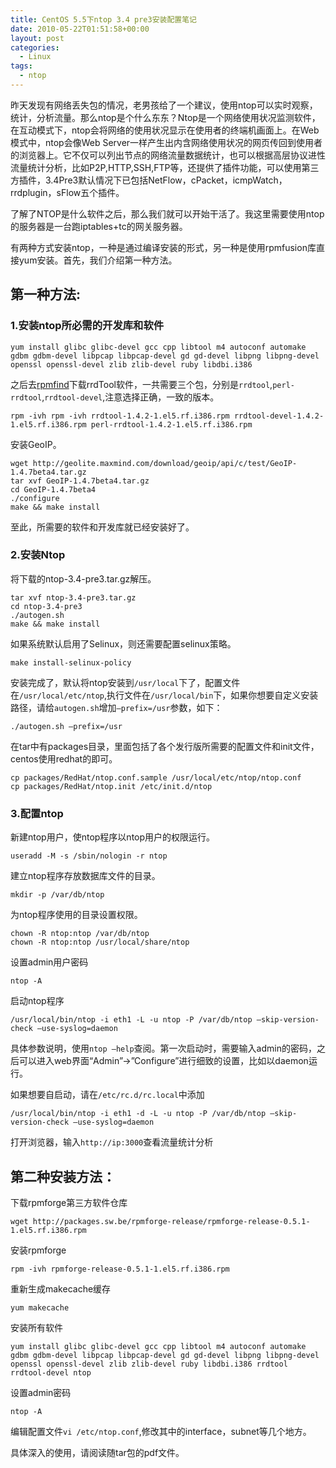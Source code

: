 ```yaml
---
title: CentOS 5.5下ntop 3.4 pre3安装配置笔记
date: 2010-05-22T01:51:58+00:00
layout: post
categories:
  - Linux
tags:
  - ntop
---
```

昨天发现有网络丢失包的情况，老男孩给了一个建议，使用ntop可以实时观察，统计，分析流量。那么ntop是个什么东东？Ntop是一个网络使用状况监测软件，在互动模式下，ntop会将网络的使用状况显示在使用者的终端机画面上。在Web模式中，ntop会像Web Server一样产生出内含网络使用状况的网页传回到使用者的浏览器上。它不仅可以列出节点的网络流量数据统计，也可以根据高层协议进性流量统计分析，比如P2P,HTTP,SSH,FTP等，还提供了插件功能，可以使用第三方插件，3.4Pre3默认情况下已包括NetFlow，cPacket，icmpWatch，rrdplugin，sFlow五个插件。

了解了NTOP是什么软件之后，那么我们就可以开始干活了。我这里需要使用ntop的服务器是一台跑iptables+tc的网关服务器。

有两种方式安装ntop，一种是通过编译安装的形式，另一种是使用rpmfusion库直接yum安装。首先，我们介绍第一种方法。
<!--more-->
## 第一种方法:

### 1.安装ntop所必需的开发库和软件
```
yum install glibc glibc-devel gcc cpp libtool m4 autoconf automake gdbm gdbm-devel libpcap libpcap-devel gd gd-devel libpng libpng-devel openssl openssl-devel zlib zlib-devel ruby libdbi.i386
```

之后去[rpmfind](http://www.rpmfind.net)下载rrdTool软件，一共需要三个包，分别是`rrdtool`,`perl-rrdtool`,`rrdtool-devel`,注意选择正确，一致的版本。
```
rpm -ivh rpm -ivh rrdtool-1.4.2-1.el5.rf.i386.rpm rrdtool-devel-1.4.2-1.el5.rf.i386.rpm perl-rrdtool-1.4.2-1.el5.rf.i386.rpm
```

安装GeoIP。
```
wget http://geolite.maxmind.com/download/geoip/api/c/test/GeoIP-1.4.7beta4.tar.gz
tar xvf GeoIP-1.4.7beta4.tar.gz
cd GeoIP-1.4.7beta4
./configure
make && make install
```

至此，所需要的软件和开发库就已经安装好了。

### 2.安装Ntop

将下载的ntop-3.4-pre3.tar.gz解压。
```
tar xvf ntop-3.4-pre3.tar.gz
cd ntop-3.4-pre3
./autogen.sh
make && make install
```

如果系统默认启用了Selinux，则还需要配置selinux策略。
```
make install-selinux-policy
```

安装完成了，默认将ntop安装到`/usr/local`下了，配置文件在`/usr/local/etc/ntop`,执行文件在`/usr/local/bin`下，如果你想要自定义安装路径，请给`autogen.sh`增加`–prefix=/usr`参数，如下：
```
./autogen.sh –prefix=/usr
```

在tar中有packages目录，里面包括了各个发行版所需要的配置文件和init文件，centos使用redhat的即可。
```
cp packages/RedHat/ntop.conf.sample /usr/local/etc/ntop/ntop.conf
cp packages/RedHat/ntop.init /etc/init.d/ntop
```

### 3.配置ntop

新建ntop用户，使ntop程序以ntop用户的权限运行。
```
useradd -M -s /sbin/nologin -r ntop
```

建立ntop程序存放数据库文件的目录。
```
mkdir -p /var/db/ntop
```

为ntop程序使用的目录设置权限。
```
chown -R ntop:ntop /var/db/ntop
chown -R ntop:ntop /usr/local/share/ntop
```

设置admin用户密码
```
ntop -A
```

启动ntop程序
```
/usr/local/bin/ntop -i eth1 -L -u ntop -P /var/db/ntop –skip-version-check –use-syslog=daemon
```

具体参数说明，使用`ntop –help`查阅。第一次启动时，需要输入admin的密码，之后可以进入web界面“Admin”->”Configure”进行细致的设置，比如以daemon运行。

如果想要自启动，请在`/etc/rc.d/rc.local`中添加
```
/usr/local/bin/ntop -i eth1 -d -L -u ntop -P /var/db/ntop –skip-version-check –use-syslog=daemon
```

打开浏览器，输入`http://ip:3000`查看流量统计分析

## 第二种安装方法：

下载rpmforge第三方软件仓库
```
wget http://packages.sw.be/rpmforge-release/rpmforge-release-0.5.1-1.el5.rf.i386.rpm
```

安装rpmforge
```
rpm -ivh rpmforge-release-0.5.1-1.el5.rf.i386.rpm
```

重新生成makecache缓存
```
yum makecache
```

安装所有软件
```
yum install glibc glibc-devel gcc cpp libtool m4 autoconf automake gdbm gdbm-devel libpcap libpcap-devel gd gd-devel libpng libpng-devel openssl openssl-devel zlib zlib-devel ruby libdbi.i386 rrdtool rrdtool-devel ntop
```

设置admin密码
```
ntop -A
```

编辑配置文件`vi /etc/ntop.conf`,修改其中的interface，subnet等几个地方。

具体深入的使用，请阅读随tar包的pdf文件。